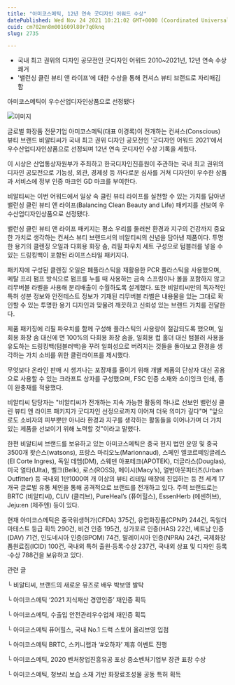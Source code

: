 ```yaml
---
title: "아미코스메틱, 12년 연속 굿디자인 어워드 수상"
datePublished: Wed Nov 24 2021 10:21:02 GMT+0000 (Coordinated Universal Time)
cuid: cm702mn8m001609l80r7q0knq
slug: 2735

---
```



- 국내 최고 권위의 디자인 공모전인 굿디자인 어워드 2010~2021년, 12년 연속 수상 쾌거
- '밸런싱 클린 뷰티 앤 라이프'에 대한 수상을 통해 컨셔스 뷰티 브랜드로 자리매김 함

아미코스메틱이 우수산업디자인상품으로 선정됐다

![이미지](https://cdn.hashnode.com/res/hashnode/image/upload/v1739253500666/20e1bcf7-0872-4730-b3cc-641ed6e4708b.jpeg)

글로벌 화장품 전문기업 아미코스메틱(대표 이경록)이 전개하는 컨셔스(Conscious) 뷰티 브랜드 비알티씨가 국내 최고 권위 디자인 공모전인 '굿디자인 어워드 2021'에서 우수산업디자인상품으로 선정되며 12년 연속 굿디자인 수상 기록을 세웠다.

이 시상은 산업통상자원부가 주최하고 한국디자인진흥원이 주관하는 국내 최고 권위의 디자인 공모전으로 기능성, 외관, 경제성 등 까다로운 심사를 거쳐 디자인이 우수한 상품과 서비스에 정부 인증 마크인 GD 마크를 부여한다.

비알티씨는 이번 어워드에서 일상 속 클린 뷰티 라이프를 실천할 수 있는 가치를 담아낸 밸런싱 클린 뷰티 앤 라이프(Balancing Clean Beauty and Life) 패키지를 선보여 우수산업디자인상품으로 선정됐다.

밸런싱 클린 뷰티 앤 라이프 패키지는 평소 우리를 둘러싼 환경과 지구의 건강까지 중요한 가치로 생각하는 컨셔스 뷰티 브랜드서의 비알티씨의 신념을 담아낸 제품이다. 투명한 용기의 클렌징 오일과 다회용 화장 솜, 리필 파우치 세트 구성으로 텀블러를 넣을 수 있는 드링킹백이 포함된 라이프스타일 패키지다.

패키지에 구성된 클렌징 오일은 폐플라스틱을 재활용한 PCR 플라스틱을 사용했으며, 메탈 프리 펌프 방식으로 펌프를 누를 때 사용하는 금속 스프링이나 볼을 포함하지 않고 리무버블 라벨을 사용해 분리배출이 수월하도록 설계했다. 또한 비알티씨만의 독자적인 특허 성분 정보와 안전테스트 정보가 기재된 리무버블 라벨은 내용물을 있는 그대로 확인할 수 있는 투명한 용기 디자인과 맞물려 깨끗하고 신뢰성 있는 브랜드 가치를 전달한다.

제품 패키징에 리필 파우치를 함께 구성해 플라스틱의 사용량이 절감되도록 했으며, 일회용 화장 솜 대신에 면 100%의 다회용 화장 솜을, 일회용 컵 홀더 대신 텀블러 사용을 유도하는 드링킹백(텀블러백)을 꾸려 일회성으로 버려지는 것들을 돌아보고 환경을 생각하는 가치 소비를 위한 클린라이프를 제시했다.

무엇보다 온라인 판매 시 생겨나는 포장재를 줄이기 위해 개별 제품의 단상자 대신 공용으로 사용할 수 있는 크라프트 상자를 구성했으며, FSC 인증 소재와 소이잉크 인쇄, 종이 완충재를 적용했다.

비알티씨 담당자는 "비알티씨가 전개하는 지속 가능한 활동의 하나로 선보인 밸런싱 클린 뷰티 앤 라이프 패키지가 굿디자인 선정으로까지 이어져 더욱 의미가 깊다"며 "앞으로도 소비자의 피부뿐만 아니라 환경과 지구를 생각하는 활동들을 이어나가며 더 가치 있는 제품을 선보이기 위해 노력할 것"이라고 말했다.

한편 비알티씨 브랜드를 보유하고 있는 아미코스메틱은 중국 현지 법인 운영 및 중국 3500개 왓슨스(watsons), 프랑스 마리오노(Marionnaud), 스페인 엘코르떼잉글레스(El Corte Ingres), 독일 데엠(DM), 스웨덴 아포테크(APOTEK), 더글라스(Douglas), 미국 얼타(Ulta), 벨크(Belk), 로스(ROSS), 메이시(Macy’s), 얼반아웃피터즈(Urban Outfitter) 등 국내외 1만1000여 개 이상의 뷰티 리테일 매장에 진입하는 등 전 세계 17개국 글로벌 유통 체인을 통해 공격적으로 브랜드를 전개하고 있다. 주력 브랜드로는 BRTC (비알티씨), CLIV (클리브), PureHeal’s (퓨어힐스), EssenHerb (에센허브), Jeju:en (제주엔) 등이 있다.

현재 아미코스메틱은 중국위생허가(CFDA) 375건, 유럽화장품(CPNP) 244건, 독일더마테스트 등급 획득 290건, 비건 인증 195건, 싱가포르 인증(HAS) 22건, 베트남 인증(DAV) 71건, 인도네시아 인증(BPOM) 74건, 말레이시아 인증(NPRA) 24건, 국제화장품원료집(ICID) 100건, 국내외 특허 출원·등록·수상 237건, 국내외 상표 및 디자인 등록·수상 788건을 보유하고 있다.

관련 글

└ 비알티씨, 브랜드의 새로운 뮤즈로 배우 박보영 발탁

└ 아미코스메틱 ‘2021 지식재산 경영인증’ 재인증 획득

└ 아미코스메틱, 수출입 안전관리우수업체 재인증 획득

└ 아미코스메틱 퓨어힐스, 국내 No.1 드럭 스토어 올리브영 입점

└ 아미코스메틱 BRTC, 스키니랩과 ‘#오하자’ 제휴 이벤트 진행

└ 아미코스메틱, 2020 벤처창업진흥유공 포상 중소벤처기업부 장관 표창 수상

└ 아미코스메틱, 청보리 보습 소재 기반 화장료조성물 공동 특허 획득